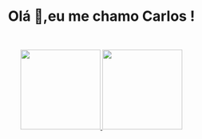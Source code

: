 <h1 align="center">Olá 👋,eu me chamo Carlos !</h1>

<br />
  <p align="center">
  <a href="https://github.com/Pivacarlos">
  <img height="160em" src="https://github-readme-stats.vercel.app/api?username=Pivacarlos&show_icons=true&theme=radical"/>
  <img height="160em" src="https://github-readme-stats.vercel.app/api/top-langs/?username=Pivacarlos&layout=compact&theme=radical"/>
</p>
 
